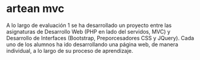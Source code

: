 # artean mvc

A lo largo de evaluación 1 se ha desarrollado un proyecto entre las asignaturas de Desarrollo Web (PHP en lado del servidos, MVC) y Desarrollo de Interfaces (Bootstrap, Preporcesadores CSS y JQuery).
Cada uno de los alumnos ha ido desarrollando una página web, de manera individual, a lo largo de su proceso de aprendizaje.
